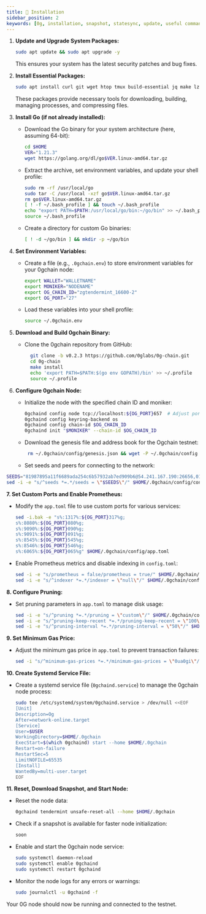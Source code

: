 ```yaml
---
title: 💾 Installation
sidebar_position: 2
keywords: [0g, installation, snapshot, statesync, update, useful commands]
---
```


1. **Update and Upgrade System Packages:**

   ```bash
   sudo apt update && sudo apt upgrade -y
   ```

   This ensures your system has the latest security patches and bug fixes.

2. **Install Essential Packages:**

   ```bash
   sudo apt install curl git wget htop tmux build-essential jq make lz4 gcc unzip -y
   ```

   These packages provide necessary tools for downloading, building, managing processes, and compressing files.

3. **Install Go (if not already installed):**

   - Download the Go binary for your system architecture (here, assuming 64-bit):

     ```bash
     cd $HOME
     VER="1.21.3"
     wget https://golang.org/dl/go$VER.linux-amd64.tar.gz
     ```

   - Extract the archive, set environment variables, and update your shell profile:

     ```bash
     sudo rm -rf /usr/local/go
     sudo tar -C /usr/local -xzf go$VER.linux-amd64.tar.gz
     rm go$VER.linux-amd64.tar.gz
     [ ! -f ~/.bash_profile ] && touch ~/.bash_profile
     echo "export PATH=$PATH:/usr/local/go/bin:~/go/bin" >> ~/.bash_profile
     source ~/.bash_profile
     ```

   - Create a directory for custom Go binaries:

     ```bash
     [ ! -d ~/go/bin ] && mkdir -p ~/go/bin
     ```

4. **Set Environment Variables:**

   - Create a file (e.g., `.0gchain.env`) to store environment variables for your 0gchain node:

     ```bash
     export WALLET="WALLETNAME"  
     export MONIKER="NODENAME" 
     export OG_CHAIN_ID="zgtendermint_16600-2"
     export OG_PORT="27"    
     ```

   - Load these variables into your shell profile:

     ```bash
     source ~/.0gchain.env
     ```

5. **Download and Build 0gchain Binary:**

   - Clone the 0gchain repository from GitHub:

     ```bash
       git clone -b v0.2.3 https://github.com/0glabs/0g-chain.git
       cd 0g-chain
       make install
       echo 'export PATH=$PATH:$(go env GOPATH)/bin' >> ~/.profile
       source ~/.profile
     ```

6. **Configure 0gchain Node:**

   - Initialize the node with the specified chain ID and moniker:

     ```bash
     0gchaind config node tcp://localhost:${OG_PORT}657  # Adjust port if needed
     0gchaind config keyring-backend os
     0gchaind config chain-id $OG_CHAIN_ID
     0gchaind init "$MONIKER" --chain-id $OG_CHAIN_ID
     ```

   - Download the genesis file and address book for the Ogchain testnet:

     ```bash
      rm ~/.0gchain/config/genesis.json && wget -P ~/.0gchain/config https://github.com/0glabs/0g-chain/releases/download/v0.2.3/genesis.json
     ```

   - Set seeds and peers for connecting to the network:
     
```bash
SEEDS="81987895a11f6689ada254c6b57932ab7ed909b6@54.241.167.190:26656,010fb4de28667725a4fef26cdc7f9452cc34b16d@54.176.175.48:26656,e9b4bc203197b62cc7e6a80a64742e752f4210d5@54.193.250.204:26656,68b9145889e7576b652ca68d985826abd46ad660@18.166.164.232:26656"
sed -i -e "s/^seeds *=.*/seeds = \"$SEEDS\"/" $HOME/.0gchain/config/config.toml
 ```

**7. Set Custom Ports and Enable Prometheus:**

   - Modify the `app.toml` file to use custom ports for various services:

     ```bash
     sed -i.bak -e "s%:1317%:${OG_PORT}317%g;
     s%:8080%:${OG_PORT}080%g;
     s%:9090%:${OG_PORT}090%g;
     s%:9091%:${OG_PORT}091%g;
     s%:8545%:${OG_PORT}545%g;
     s%:8546%:${OG_PORT}546%g;
     s%:6065%:${OG_PORT}065%g" $HOME/.0gchain/config/app.toml
     ```

   - Enable Prometheus metrics and disable indexing in `config.toml`:

     ```bash
     sed -i -e "s/prometheus = false/prometheus = true/" $HOME/.0gchain/config/config.toml
     sed -i -e "s/^indexer *=.*/indexer = \"null\"/" $HOME/.0gchain/config/config.toml
     ```

**8. Configure Pruning:**

   - Set pruning parameters in `app.toml` to manage disk usage:

     ```bash
     sed -i -e "s/^pruning *=.*/pruning = \"custom\"/" $HOME/.0gchain/config/app.toml
     sed -i -e "s/^pruning-keep-recent *=.*/pruning-keep-recent = \"100\"/" $HOME/.0gchain/config/app.toml
     sed -i -e "s/^pruning-interval *=.*/pruning-interval = \"50\"/" $HOME/.0gchain/config/app.toml
     ```

**9. Set Minimum Gas Price:**

   - Adjust the minimum gas price in `app.toml` to prevent transaction failures:

     ```bash
     sed -i "s/^minimum-gas-prices *=.*/minimum-gas-prices = \"0ua0gi\"/" $HOME/.0gchain/config/app.toml
     ```

**10. Create Systemd Service File:**

   - Create a systemd service file (`0gchaind.service`) to manage the 0gchain node process:

     ```bash
     sudo tee /etc/systemd/system/0gchaind.service > /dev/null <<EOF
     [Unit]
     Description=Og 
     After=network-online.target
     [Service]
     User=$USER
     WorkingDirectory=$HOME/.0gchain
     ExecStart=$(which 0gchaind) start --home $HOME/.0gchain
     Restart=on-failure
     RestartSec=5
     LimitNOFILE=65535
     [Install]
     WantedBy=multi-user.target
     EOF
     ```

**11. Reset, Download Snapshot, and Start Node:**

   - Reset the node data:

     ```bash
     0gchaind tendermint unsafe-reset-all --home $HOME/.0gchain
     ```

   - Check if a snapshot is available for faster node initialization:

     ```bash
     soon
     ```

   - Enable and start the 0gchain node service:

     ```bash
     sudo systemctl daemon-reload
     sudo systemctl enable 0gchaind
     sudo systemctl restart 0gchaind
     ```

   - Monitor the node logs for any errors or warnings:

     ```bash
     sudo journalctl -u 0gchaind -f
     ```

Your 0G node should now be running and connected to the testnet.
